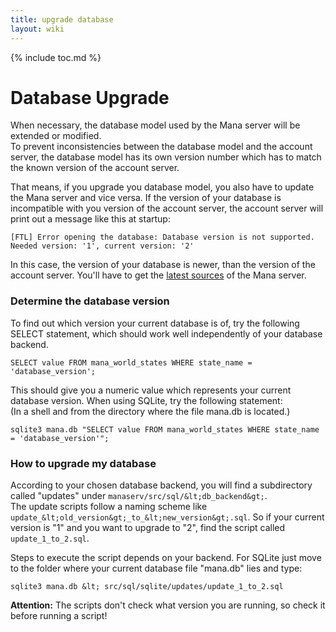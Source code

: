 ```yaml
---
title: upgrade database
layout: wiki
---
```

{% include toc.md %}
#  Database Upgrade

When necessary, the database model used by the Mana server will be extended or modified. <br />
To prevent inconsistencies between the database model and the account server, the database model has its own version number which has to match the known version of the account server.

That means, if you upgrade you database model, you also have to update the Mana server and vice versa. If the version of your database is incompatible with you version of the account server, the account server will print out a message like this at startup:

    [FTL] Error opening the database: Database version is not supported. Needed version: '1', current version: '2'

In this case, the version of your database is newer, than the version of the account server. You'll have to get the [latest sources](http://www.manasource.org/downloads.html) of the Mana server.

###  Determine the database version

To find out which version your current database is of, try the following SELECT statement, which should work well independently of your database backend.

    SELECT value FROM mana_world_states WHERE state_name = 'database_version';

This should give you a numeric value which represents your current database version. When using SQLite, try the following statement:
<br /> (In a shell and from the directory where the file mana.db is located.)

    sqlite3 mana.db "SELECT value FROM mana_world_states WHERE state_name = 'database_version'";

###  How to upgrade my database

According to your chosen database backend, you will find a subdirectory called "updates" under `manaserv/src/sql/&lt;db_backend&gt;`. <br />
The update scripts follow a naming scheme like `update_&lt;old_version&gt;_to_&lt;new_version&gt;.sql`. So if your current version is "1" and you want to upgrade to "2", find the script called `update_1_to_2.sql`.

Steps to execute the script depends on your backend. For SQLite just move to the folder where your current database file "mana.db" lies and type:

    sqlite3 mana.db &lt; src/sql/sqlite/updates/update_1_to_2.sql

**Attention:** The scripts don't check what version you are running, so check it before running a script!
